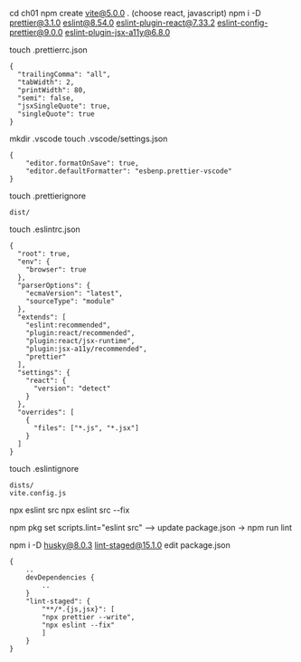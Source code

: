 cd ch01
npm create vite@5.0.0 . (choose react, javascript)
npm i -D prettier@3.1.0 eslint@8.54.0 eslint-plugin-react@7.33.2 eslint-config-prettier@9.0.0 eslint-plugin-jsx-a11y@6.8.0

touch .prettierrc.json

```
{
  "trailingComma": "all",
  "tabWidth": 2,
  "printWidth": 80,
  "semi": false,
  "jsxSingleQuote": true,
  "singleQuote": true
}

```

mkdir .vscode
touch .vscode/settings.json

```
{
    "editor.formatOnSave": true,
    "editor.defaultFormatter": "esbenp.prettier-vscode"
}
```

touch .prettierignore

```
dist/
```

touch .eslintrc.json

```
{
  "root": true,
  "env": {
    "browser": true
  },
  "parserOptions": {
    "ecmaVersion": "latest",
    "sourceType": "module"
  },
  "extends": [
    "eslint:recommended",
    "plugin:react/recommended",
    "plugin:react/jsx-runtime",
    "plugin:jsx-a11y/recommended",
    "prettier"
  ],
  "settings": {
    "react": {
      "version": "detect"
    }
  },
  "overrides": [
    {
      "files": ["*.js", "*.jsx"]
    }
  ]
}
```

touch .eslintignore

```
dists/
vite.config.js
```

npx eslint src
npx eslint src --fix

npm pkg set scripts.lint="eslint src" --> update package.json -> npm run lint

npm i -D husky@8.0.3 lint-staged@15.1.0
edit package.json

```
{
    ..
    devDependencies {
        ..
    }
    "lint-staged": {
        "**/*.{js,jsx}": [
        "npx prettier --write",
        "npx eslint --fix"
        ]
    }
}
```
